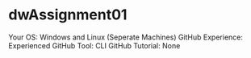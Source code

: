 # dwAssignment01

Your OS: Windows and Linux (Seperate Machines)
GitHub Experience: Experienced
GitHub Tool: CLI
GitHub Tutorial: None

